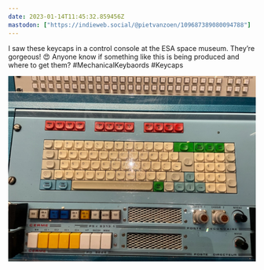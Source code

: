 ```yaml
---
date: 2023-01-14T11:45:32.859456Z
mastodon: ["https://indieweb.social/@pietvanzoen/109687389080094788"]
---
```

I saw these keycaps in a control console at the ESA space museum. They’re gorgeous! 😍 Anyone know if something like this is being produced and where to get them? #MechanicalKeybaords #Keycaps

![](/media/5FC72312-A6B8-44E2-8DD5-498737AA375A.jpeg)
